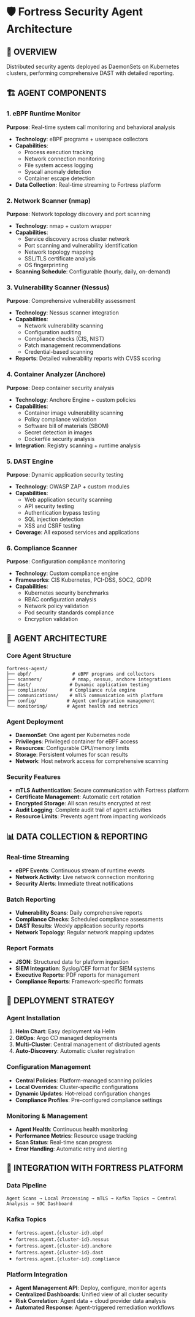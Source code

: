 # 🛡️ Fortress Security Agent Architecture

## 🎯 OVERVIEW
Distributed security agents deployed as DaemonSets on Kubernetes clusters, performing comprehensive DAST with detailed reporting.

## 🏗️ AGENT COMPONENTS

### 1. eBPF Runtime Monitor
**Purpose**: Real-time system call monitoring and behavioral analysis
- **Technology**: eBPF programs + userspace collectors
- **Capabilities**:
  - Process execution tracking
  - Network connection monitoring
  - File system access logging
  - Syscall anomaly detection
  - Container escape detection
- **Data Collection**: Real-time streaming to Fortress platform

### 2. Network Scanner (nmap)
**Purpose**: Network topology discovery and port scanning
- **Technology**: nmap + custom wrapper
- **Capabilities**:
  - Service discovery across cluster network
  - Port scanning and vulnerability identification
  - Network topology mapping
  - SSL/TLS certificate analysis
  - OS fingerprinting
- **Scanning Schedule**: Configurable (hourly, daily, on-demand)

### 3. Vulnerability Scanner (Nessus)
**Purpose**: Comprehensive vulnerability assessment
- **Technology**: Nessus scanner integration
- **Capabilities**:
  - Network vulnerability scanning
  - Configuration auditing
  - Compliance checks (CIS, NIST)
  - Patch management recommendations
  - Credential-based scanning
- **Reports**: Detailed vulnerability reports with CVSS scoring

### 4. Container Analyzer (Anchore)
**Purpose**: Deep container security analysis
- **Technology**: Anchore Engine + custom policies
- **Capabilities**:
  - Container image vulnerability scanning
  - Policy compliance validation
  - Software bill of materials (SBOM)
  - Secret detection in images
  - Dockerfile security analysis
- **Integration**: Registry scanning + runtime analysis

### 5. DAST Engine
**Purpose**: Dynamic application security testing
- **Technology**: OWASP ZAP + custom modules
- **Capabilities**:
  - Web application security scanning
  - API security testing
  - Authentication bypass testing
  - SQL injection detection
  - XSS and CSRF testing
- **Coverage**: All exposed services and applications

### 6. Compliance Scanner
**Purpose**: Configuration compliance monitoring
- **Technology**: Custom compliance engine
- **Frameworks**: CIS Kubernetes, PCI-DSS, SOC2, GDPR
- **Capabilities**:
  - Kubernetes security benchmarks
  - RBAC configuration analysis
  - Network policy validation
  - Pod security standards compliance
  - Encryption validation

## 🔧 AGENT ARCHITECTURE

### Core Agent Structure
```
fortress-agent/
├── ebpf/               # eBPF programs and collectors
├── scanners/           # nmap, nessus, anchore integrations
├── dast/              # Dynamic application testing
├── compliance/        # Compliance rule engine
├── communications/    # mTLS communication with platform
├── config/           # Agent configuration management
└── monitoring/       # Agent health and metrics
```

### Agent Deployment
- **DaemonSet**: One agent per Kubernetes node
- **Privileges**: Privileged container for eBPF access
- **Resources**: Configurable CPU/memory limits
- **Storage**: Persistent volumes for scan results
- **Network**: Host network access for comprehensive scanning

### Security Features
- **mTLS Authentication**: Secure communication with Fortress platform
- **Certificate Management**: Automatic cert rotation
- **Encrypted Storage**: All scan results encrypted at rest
- **Audit Logging**: Complete audit trail of agent activities
- **Resource Limits**: Prevents agent from impacting workloads

## 📊 DATA COLLECTION & REPORTING

### Real-time Streaming
- **eBPF Events**: Continuous stream of runtime events
- **Network Activity**: Live network connection monitoring
- **Security Alerts**: Immediate threat notifications

### Batch Reporting
- **Vulnerability Scans**: Daily comprehensive reports
- **Compliance Checks**: Scheduled compliance assessments
- **DAST Results**: Weekly application security reports
- **Network Topology**: Regular network mapping updates

### Report Formats
- **JSON**: Structured data for platform ingestion
- **SIEM Integration**: Syslog/CEF format for SIEM systems
- **Executive Reports**: PDF reports for management
- **Compliance Reports**: Framework-specific formats

## 🚀 DEPLOYMENT STRATEGY

### Agent Installation
1. **Helm Chart**: Easy deployment via Helm
2. **GitOps**: Argo CD managed deployments
3. **Multi-Cluster**: Central management of distributed agents
4. **Auto-Discovery**: Automatic cluster registration

### Configuration Management
- **Central Policies**: Platform-managed scanning policies
- **Local Overrides**: Cluster-specific configurations
- **Dynamic Updates**: Hot-reload configuration changes
- **Compliance Profiles**: Pre-configured compliance settings

### Monitoring & Management
- **Agent Health**: Continuous health monitoring
- **Performance Metrics**: Resource usage tracking
- **Scan Status**: Real-time scan progress
- **Error Handling**: Automatic retry and alerting

## 🎯 INTEGRATION WITH FORTRESS PLATFORM

### Data Pipeline
```
Agent Scans → Local Processing → mTLS → Kafka Topics → Central Analysis → SOC Dashboard
```

### Kafka Topics
- `fortress.agent.{cluster-id}.ebpf`
- `fortress.agent.{cluster-id}.nessus`
- `fortress.agent.{cluster-id}.anchore`
- `fortress.agent.{cluster-id}.dast`
- `fortress.agent.{cluster-id}.compliance`

### Platform Integration
- **Agent Management API**: Deploy, configure, monitor agents
- **Centralized Dashboards**: Unified view of all cluster security
- **Risk Correlation**: Agent data + cloud provider data analysis
- **Automated Response**: Agent-triggered remediation workflows
